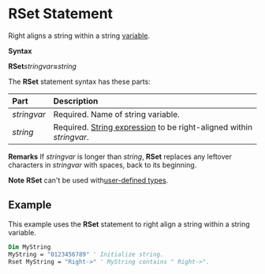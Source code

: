 
# RSet Statement

Right aligns a string within a string [variable](b8bdf64f-5920-1ae9-16d0-b26d09524a30.md).

 **Syntax**

 **RSet**_stringvar_**=**_string_

The  **RSet** statement syntax has these parts:


|**Part**|**Description**|
|:-----|:-----|
| _stringvar_|Required. Name of string variable.|
| _string_|Required. [String expression](b8bdf64f-5920-1ae9-16d0-b26d09524a30.md) to be right-aligned within _stringvar_.|
 **Remarks**
If  _stringvar_ is longer than _string_, **RSet** replaces any leftover characters in _stringvar_ with spaces, back to its beginning.

 **Note**   **RSet** can't be used with[user-defined types](b8bdf64f-5920-1ae9-16d0-b26d09524a30.md).


## Example

This example uses the  **RSet** statement to right align a string within a string variable.


```vb
Dim MyString 
MyString = "0123456789" ' Initialize string. 
Rset MyString = "Right->" ' MyString contains " Right->". 

```

